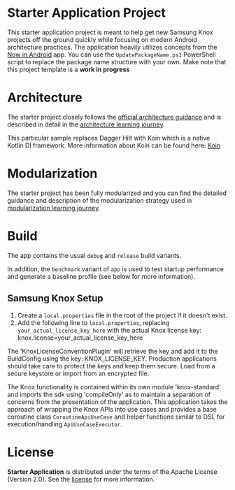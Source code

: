 Starter Application Project
===========================

This starter application project is meant to help get new Samsung Knox projects off the ground quickly while focusing on modern Android architecture practices.
The application heavily utilizes concepts from the [Now in Android](https://developer.android.com/series/now-in-android)
app. You can use the `UpdatePackageName.ps1` PowerShell script to replace the package name structure with your own.
Make note that this project template is a **work in progress**

# Architecture

The starter project closely follows the
[official architecture guidance](https://developer.android.com/topic/architecture)
and is described in detail in the
[architecture learning journey](https://developer.android.com/topic/architecture/docs/ArchitectureLearningJourney.md).

This particular sample replaces Dagger Hilt with Koin which is a native Kotlin DI framework.  More information about Koin can be found here:
[Koin](https://insert-koin.io/)

# Modularization

The starter project has been fully modularized and you can find the detailed guidance and
description of the modularization strategy used in
[modularization learning journey](https://github.com/android/nowinandroid/blob/main/docs/ModularizationLearningJourney.md).

# Build

The app contains the usual `debug` and `release` build variants.

In addition, the `benchmark` variant of `app` is used to test startup performance and generate a
baseline profile (see below for more information).

## Samsung Knox Setup

1. Create a `local.properties` file in the root of the project if it doesn't exist.
2. Add the following line to `local.properties`, replacing `your_actual_license_key_here` with the actual Knox license key:
   knox.license=your_actual_license_key_here

The 'KnoxLicenseConventionPlugin' will retrieve the key and add it to the BuildConfig using the 
key: KNOX_LICENSE_KEY.  Production applications should take care to protect the keys and keep them 
secure.  Load from a secure keystore or import from an encrypted file.

The Knox functionality is contained within its own module 'knox-standard' and imports the sdk using
'compileOnly' as to maintain a separation of concerns from the presentation of the application.
This application takes the approach of wrapping the Knox APIs into use cases and provides a base
coroutine class `CoroutineApiUseCase` and helper functions similar to DSL for execution/handling
`ApiUseCaseExecutor`.

# License

**Starter Application** is distributed under the terms of the Apache License (Version 2.0). See the
[license](LICENSE) for more information.
